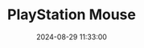 ---
layout: post
title: PlayStation Mouse
summary: 
date: '2024-08-29 11:33:00'
#tags: [Peripherals, Sony, Sony PlayStation, Sony PlayStation Peripherals]
---